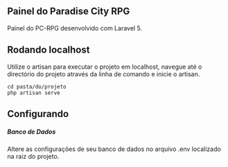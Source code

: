 ## Painel do Paradise City RPG

Painel do PC-RPG desenvolvido com Laravel 5.

## Rodando localhost

Utilize o artisan para executar o projeto em localhost, navegue até o directório do projeto através da linha de comando e inicie o artisan.

```
cd pasta/do/projeto
php artisan serve
```

## Configurando
##### Banco de Dados
Altere as configurações de seu banco de dados no arquivo .env localizado na raiz do projeto.
